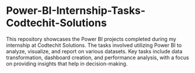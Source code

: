 # Power-BI-Internship-Tasks-Codtechit-Solutions
This repository showcases the Power BI projects completed during my internship at Codtechit Solutions. The tasks involved utilizing Power BI to analyze, visualize, and report on various datasets. Key tasks include data transformation, dashboard creation, and performance analysis, with a focus on providing insights that help in decision-making.
